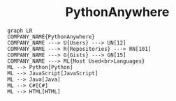 <h1 align="center">PythonAnywhere</h1>

```mermaid
graph LR
COMPANY_NAME{PythonAnywhere}
COMPANY_NAME ---> U{Users} ---> UN[12]
COMPANY_NAME ---> R{Repositories} ---> RN[101]
COMPANY_NAME ---> G{Gists} ---> GN[15]
COMPANY_NAME ---> ML{Most Used<br>Languages}
ML --> Python[Python]
ML --> JavaScript[JavaScript]
ML --> Java[Java]
ML --> C#[C#]
ML --> HTML[HTML]
```
